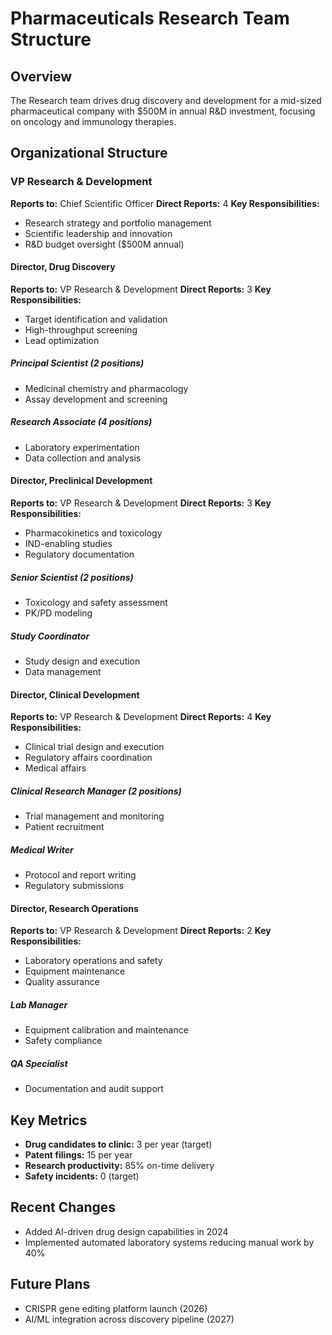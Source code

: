 # Pharmaceuticals Research Team Structure

## Overview
The Research team drives drug discovery and development for a mid-sized pharmaceutical company with $500M in annual R&D investment, focusing on oncology and immunology therapies.

## Organizational Structure

### VP Research & Development
**Reports to:** Chief Scientific Officer
**Direct Reports:** 4
**Key Responsibilities:**
- Research strategy and portfolio management
- Scientific leadership and innovation
- R&D budget oversight ($500M annual)

#### Director, Drug Discovery
**Reports to:** VP Research & Development
**Direct Reports:** 3
**Key Responsibilities:**
- Target identification and validation
- High-throughput screening
- Lead optimization

##### Principal Scientist (2 positions)
- Medicinal chemistry and pharmacology
- Assay development and screening

##### Research Associate (4 positions)
- Laboratory experimentation
- Data collection and analysis

#### Director, Preclinical Development
**Reports to:** VP Research & Development
**Direct Reports:** 3
**Key Responsibilities:**
- Pharmacokinetics and toxicology
- IND-enabling studies
- Regulatory documentation

##### Senior Scientist (2 positions)
- Toxicology and safety assessment
- PK/PD modeling

##### Study Coordinator
- Study design and execution
- Data management

#### Director, Clinical Development
**Reports to:** VP Research & Development
**Direct Reports:** 4
**Key Responsibilities:**
- Clinical trial design and execution
- Regulatory affairs coordination
- Medical affairs

##### Clinical Research Manager (2 positions)
- Trial management and monitoring
- Patient recruitment

##### Medical Writer
- Protocol and report writing
- Regulatory submissions

#### Director, Research Operations
**Reports to:** VP Research & Development
**Direct Reports:** 2
**Key Responsibilities:**
- Laboratory operations and safety
- Equipment maintenance
- Quality assurance

##### Lab Manager
- Equipment calibration and maintenance
- Safety compliance

##### QA Specialist
- Documentation and audit support

## Key Metrics
- **Drug candidates to clinic:** 3 per year (target)
- **Patent filings:** 15 per year
- **Research productivity:** 85% on-time delivery
- **Safety incidents:** 0 (target)

## Recent Changes
- Added AI-driven drug design capabilities in 2024
- Implemented automated laboratory systems reducing manual work by 40%

## Future Plans
- CRISPR gene editing platform launch (2026)
- AI/ML integration across discovery pipeline (2027)